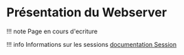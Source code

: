 # Présentation du Webserver

!!! note
        Page en cours d'ecriture


!!! info 
        Informations sur les sessions [documentation Session](session.md)